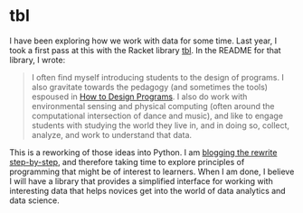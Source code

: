 # tbl

I have been exploring how we work with data for some time. Last year, I took a first pass at this with the Racket library [tbl](https://bitbucket.org/jadudm/tbl/src/master/). In the README for that library, I wrote:

> I often find myself introducing students to the design of programs. I also gravitate towards the pedagogy (and sometimes the tools) espoused in [How to Design Programs](https://htdp.org/). I also do work with environmental sensing and physical computing (often around the computational intersection of dance and music), and like to engage students with studying the world they live in, and in doing so, collect, analyze, and work to understand that data.

This is a reworking of those ideas into Python. I am [blogging the rewrite step-by-step](http://jadud.com/), and therefore taking time to explore principles of programming that might be of interest to learners. When I am done, I believe I will have a library that provides a simplified interface for working with interesting data that helps novices get into the world of data analytics and data science.